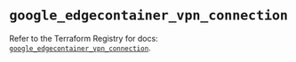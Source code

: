 # `google_edgecontainer_vpn_connection`

Refer to the Terraform Registry for docs: [`google_edgecontainer_vpn_connection`](https://registry.terraform.io/providers/hashicorp/google-beta/5.39.0/docs/resources/google_edgecontainer_vpn_connection).
